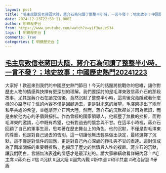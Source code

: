 ```yaml
---
layout: post
title: "毛主席致信老蔣回大陸，蔣介石為何讀了整整半小時，一言不發？；地史故事：中國歷史熱門20241223"
date: 2024-12-23T22:58:11.000Z
author: 明鏡歷史台
from: https://www.youtube.com/watch?v=yif3uaLzS34
tags: [ 明鏡歷史台 ]
comments: True
categories: [ 明鏡歷史台 ]
---
```

<!--1734994691000-->
[毛主席致信老蔣回大陸，蔣介石為何讀了整整半小時，一言不發？；地史故事：中國歷史熱門20241223](https://www.youtube.com/watch?v=yif3uaLzS34)
------

<div>
大家好！歡迎來到我們的中國歷史熱門節目！今天的話題將挑戰你的思維，讓你對歷史人物的情感與抉擇有更深刻的理解。我們要探討的是毛澤東致信蔣介石的那段故事，尤其是蔣介石在讀完信後，竟然沉默了整整半小時，這背後究竟隱藏著什麼樣的心路歷程？信的內容不僅是回顧過去，更是對未來的展望，毛澤東提出了兩岸和平共處的希望，並邀請蔣介石回大陸。然而，蔣介石的沉默卻並非因為驚訝，而是由於他內心的矛盾與掙扎。作為曾經的國家領導人，他經歷了無數的挫折，面對毛澤東的邀請，心中既有希望，也有對過去的懷念與不甘。在這半小時裡，蔣介石回顧了自己的軍事生涯，思考著在歷史舞台上的角色。他的沉默，不僅是對毛澤東的尊重，也是對自己過去的告別。這一切讓他無法輕易做出決定，最終選擇了沉默，這不僅是對信件的回應，更是對自己內心深處的掙扎與不甘的表達。這封信成為了兩岸關係的重要轉折點，也揭示了歷史的無情與人性的複雜。蔣介石的沉默，讓我們明白，言語無法表達的情感才是最深刻的。請大家繼續收看詳細內容！#毛主席 #蔣介石 #信 #沉默 #回大陸 #國共內戰 #新中國 #和平共處 #政治智慧 #矛盾
</div>
